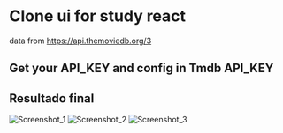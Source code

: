 # Clone ui for study react
data from https://api.themoviedb.org/3 <br/>
## Get your API_KEY and config in Tmdb API_KEY
## Resultado final
![Screenshot_1](https://user-images.githubusercontent.com/31978199/146135052-144365aa-147f-42a0-8ab6-7a48e3a64e13.jpeg)
![Screenshot_2](https://user-images.githubusercontent.com/31978199/146135247-2a6a169a-d6d8-4d29-89c8-0e1cae13d3fb.jpeg)
![Screenshot_3](https://user-images.githubusercontent.com/31978199/146135250-3e6a6f1a-3829-4b1e-a748-e18890ae9d21.jpeg)

